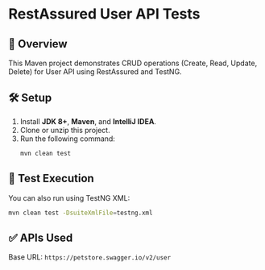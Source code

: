 # RestAssured User API Tests

## 📘 Overview
This Maven project demonstrates CRUD operations (Create, Read, Update, Delete) for User API using RestAssured and TestNG.

## 🛠️ Setup
1. Install **JDK 8+**, **Maven**, and **IntelliJ IDEA**.
2. Clone or unzip this project.
3. Run the following command:
   ```bash
   mvn clean test
   ```

## 🧪 Test Execution
You can also run using TestNG XML:
```bash
mvn clean test -DsuiteXmlFile=testng.xml
```

## ✅ APIs Used
Base URL: `https://petstore.swagger.io/v2/user`
